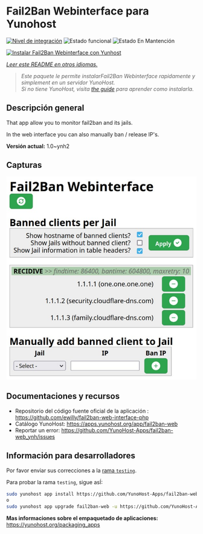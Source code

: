<!--
Este archivo README esta generado automaticamente<https://github.com/YunoHost/apps/tree/master/tools/readme_generator>
No se debe editar a mano.
-->

# Fail2Ban Webinterface para Yunohost

[![Nivel de integración](https://dash.yunohost.org/integration/fail2ban-web.svg)](https://ci-apps.yunohost.org/ci/apps/fail2ban-web/) ![Estado funcional](https://ci-apps.yunohost.org/ci/badges/fail2ban-web.status.svg) ![Estado En Mantención](https://ci-apps.yunohost.org/ci/badges/fail2ban-web.maintain.svg)

[![Instalar Fail2Ban Webinterface con Yunhost](https://install-app.yunohost.org/install-with-yunohost.svg)](https://install-app.yunohost.org/?app=fail2ban-web)

*[Leer este README en otros idiomas.](./ALL_README.md)*

> *Este paquete le permite instalarFail2Ban Webinterface rapidamente y simplement en un servidor YunoHost.*  
> *Si no tiene YunoHost, visita [the guide](https://yunohost.org/install) para aprender como instalarla.*

## Descripción general

That app allow you to monitor fail2ban and its jails.

In the web interface you can also manually ban / release IP's.


**Versión actual:** 1.0~ynh2

## Capturas

![Captura de Fail2Ban Webinterface](./doc/screenshots/screenshot.jpg)

## Documentaciones y recursos

- Repositorio del código fuente oficial de la aplicación : <https://github.com/ewilly/fail2ban-web-interface-php>
- Catálogo YunoHost: <https://apps.yunohost.org/app/fail2ban-web>
- Reportar un error: <https://github.com/YunoHost-Apps/fail2ban-web_ynh/issues>

## Información para desarrolladores

Por favor enviar sus correcciones a la [rama `testing`](https://github.com/YunoHost-Apps/fail2ban-web_ynh/tree/testing).

Para probar la rama `testing`, sigue asÍ:

```bash
sudo yunohost app install https://github.com/YunoHost-Apps/fail2ban-web_ynh/tree/testing --debug
o
sudo yunohost app upgrade fail2ban-web -u https://github.com/YunoHost-Apps/fail2ban-web_ynh/tree/testing --debug
```

**Mas informaciones sobre el empaquetado de aplicaciones:** <https://yunohost.org/packaging_apps>
